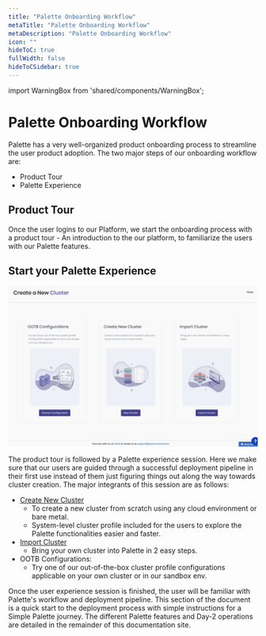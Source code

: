 ```yaml
---
title: "Palette Onboarding Workflow"
metaTitle: "Palette Onboarding Workflow"
metaDescription: "Palette Onboarding Workflow"
icon: ""
hideToC: true
fullWidth: false
hideToCSidebar: true
---
```


import WarningBox from 'shared/components/WarningBox';



# Palette Onboarding Workflow

Palette has a very well-organized product onboarding process to streamline the user product adoption. The two major steps of our onboarding workflow are:
* Product Tour
* Palette Experience

## Product Tour

Once the user logins to our Platform, we start the onboarding process with a product tour - An introduction to the our platform, to familiarize the users with our Palette features. 

## Start your  Palette Experience 

![user-experience.png](user-experience.png)

The product tour is followed by a Palette experience session.  Here we make sure that our users are guided through a successful deployment pipeline in their first use instead of them just figuring things out along the way towards cluster creation.  The major integrants of this session are as follows:

* [Create New Cluster](/clusters/new-clusters#newclusters)
  * To create a new cluster from scratch using any cloud environment or bare metal.
  * System-level cluster profile included for the users to explore the Palette functionalities easier and faster. 
* [Import Cluster](/clusters/brownfield-clusters#overview)
  * Bring your own cluster into Palette in 2 easy steps.
* OOTB Configurations:
  * Try one of our out-of-the-box cluster profile configurations applicable on your own cluster or in our sandbox env.

Once the user experience session is finished, the user will be familiar with Palette's workflow and deployment pipeline. This section of the document is a quick start to the deployment process with simple instructions for a Simple Palette journey. The different Palette features and Day-2 operations are detailed in the remainder of this documentation site.

